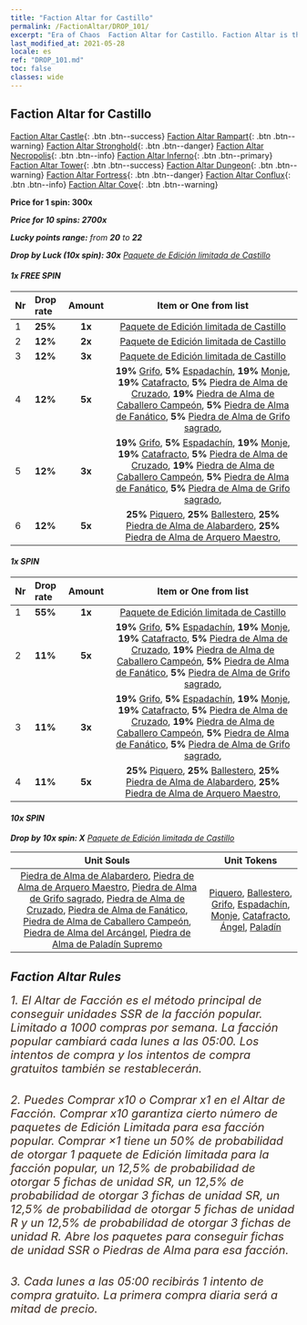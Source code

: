 ```yaml
---
title: "Faction Altar for Castillo"
permalink: /FactionAltar/DROP_101/
excerpt: "Era of Chaos  Faction Altar for Castillo. Faction Altar is the primary method for obtaining SSR units from the popular faction. Limited to 1,000 purchases each week. The popular faction changes at 05:00 every Monday. Purchase attempts and free purchase attempts will also reset then."
last_modified_at: 2021-05-28
locale: es
ref: "DROP_101.md"
toc: false
classes: wide
---
```


##  Faction Altar for **Castillo**

  [Faction Altar Castle](/es/FactionAltar/DROP_101/){: .btn .btn--success} [Faction Altar Rampart](/es/FactionAltar/DROP_102/){: .btn .btn--warning} [Faction Altar Stronghold](/es/FactionAltar/DROP_103/){: .btn .btn--danger} [Faction Altar Necropolis](/es/FactionAltar/DROP_104/){: .btn .btn--info} [Faction Altar Inferno](/es/FactionAltar/DROP_105/){: .btn .btn--primary} [Faction Altar Tower](/es/FactionAltar/DROP_106/){: .btn .btn--success} [Faction Altar Dungeon](/es/FactionAltar/DROP_107/){: .btn .btn--warning} [Faction Altar Fortress](/es/FactionAltar/DROP_108/){: .btn .btn--danger} [Faction Altar Conflux](/es/FactionAltar/DROP_109/){: .btn .btn--info} [Faction Altar Cove](/es/FactionAltar/DROP_112/){: .btn .btn--warning} 

  **Price for 1 spin: 300x** <i class="fas fa-gem"/>

  **Price for 10 spins: 2700x** <i class="fas fa-gem"/>

  **Lucky points range:** from **20** to **22**

  **Drop by Luck (10x spin): 30x** [Paquete de Edición limitada de Castillo](/ItemsES/con_2139/)

####  1x FREE SPIN 

  |    Nr    |  Drop rate  |  Amount   |   Item or One from list  |
  |:---------|:------------|:---------:|:------------------------:|
  | 1 | **25%** | **1x** | [Paquete de Edición limitada de Castillo](/ItemsES/con_2139/) |
  | 2 | **12%** | **2x** | [Paquete de Edición limitada de Castillo](/ItemsES/con_2139/) |
  | 3 | **12%** | **3x** | [Paquete de Edición limitada de Castillo](/ItemsES/con_2139/) |
  | 4 | **12%** | **5x** |  **19%** [Grifo](/ItemsES/unt_192/),  **5%** [Espadachín](/ItemsES/unt_193/),  **19%** [Monje](/ItemsES/unt_194/),  **19%** [Catafracto](/ItemsES/unt_195/),  **5%** [Piedra de Alma de Cruzado](/ItemsES/unt_285/),  **19%** [Piedra de Alma de Caballero Campeón](/ItemsES/unt_287/),  **5%** [Piedra de Alma de Fanático](/ItemsES/unt_286/),  **5%** [Piedra de Alma de Grifo sagrado](/ItemsES/unt_284/),  |
  | 5 | **12%** | **3x** |  **19%** [Grifo](/ItemsES/unt_192/),  **5%** [Espadachín](/ItemsES/unt_193/),  **19%** [Monje](/ItemsES/unt_194/),  **19%** [Catafracto](/ItemsES/unt_195/),  **5%** [Piedra de Alma de Cruzado](/ItemsES/unt_285/),  **19%** [Piedra de Alma de Caballero Campeón](/ItemsES/unt_287/),  **5%** [Piedra de Alma de Fanático](/ItemsES/unt_286/),  **5%** [Piedra de Alma de Grifo sagrado](/ItemsES/unt_284/),  |
  | 6 | **12%** | **5x** |  **25%** [Piquero](/ItemsES/unt_190/),  **25%** [Ballestero](/ItemsES/unt_191/),  **25%** [Piedra de Alma de Alabardero](/ItemsES/unt_282/),  **25%** [Piedra de Alma de Arquero Maestro](/ItemsES/unt_283/),  |


####  1x SPIN 

  |    Nr    |  Drop rate  |  Amount   |   Item or One from list  |
  |:---------|:------------|:---------:|:------------------------:|
  | 1 | **55%** | **1x** | [Paquete de Edición limitada de Castillo](/ItemsES/con_2139/) |
  | 2 | **11%** | **5x** |  **19%** [Grifo](/ItemsES/unt_192/),  **5%** [Espadachín](/ItemsES/unt_193/),  **19%** [Monje](/ItemsES/unt_194/),  **19%** [Catafracto](/ItemsES/unt_195/),  **5%** [Piedra de Alma de Cruzado](/ItemsES/unt_285/),  **19%** [Piedra de Alma de Caballero Campeón](/ItemsES/unt_287/),  **5%** [Piedra de Alma de Fanático](/ItemsES/unt_286/),  **5%** [Piedra de Alma de Grifo sagrado](/ItemsES/unt_284/),  |
  | 3 | **11%** | **3x** |  **19%** [Grifo](/ItemsES/unt_192/),  **5%** [Espadachín](/ItemsES/unt_193/),  **19%** [Monje](/ItemsES/unt_194/),  **19%** [Catafracto](/ItemsES/unt_195/),  **5%** [Piedra de Alma de Cruzado](/ItemsES/unt_285/),  **19%** [Piedra de Alma de Caballero Campeón](/ItemsES/unt_287/),  **5%** [Piedra de Alma de Fanático](/ItemsES/unt_286/),  **5%** [Piedra de Alma de Grifo sagrado](/ItemsES/unt_284/),  |
  | 4 | **11%** | **5x** |  **25%** [Piquero](/ItemsES/unt_190/),  **25%** [Ballestero](/ItemsES/unt_191/),  **25%** [Piedra de Alma de Alabardero](/ItemsES/unt_282/),  **25%** [Piedra de Alma de Arquero Maestro](/ItemsES/unt_283/),  |


####  10x SPIN 

  **Drop by 10x spin: X** [Paquete de Edición limitada de Castillo](/ItemsES/con_2139/)

  |    Unit Souls    |  Unit Tokens  |
  |:----------------:|:-------------:|
  | [Piedra de Alma de Alabardero](/ItemsES/unt_282/), [Piedra de Alma de Arquero Maestro](/ItemsES/unt_283/), [Piedra de Alma de Grifo sagrado](/ItemsES/unt_284/), [Piedra de Alma de Cruzado](/ItemsES/unt_285/), [Piedra de Alma de Fanático](/ItemsES/unt_286/), [Piedra de Alma de Caballero Campeón](/ItemsES/unt_287/), [Piedra de Alma del Arcángel](/ItemsES/unt_288/), [Piedra de Alma de Paladín Supremo](/ItemsES/unt_289/) | [Piquero](/ItemsES/unt_190/), [Ballestero](/ItemsES/unt_191/), [Grifo](/ItemsES/unt_192/), [Espadachín](/ItemsES/unt_193/), [Monje](/ItemsES/unt_194/), [Catafracto](/ItemsES/unt_195/), [Ángel](/ItemsES/unt_196/), [Paladín](/ItemsES/unt_197/) |



## Faction Altar Rules

  <span style="color: #3c2a1e;font-size:20px">1. El Altar de Facción es el método principal de conseguir unidades SSR de la facción popular. Limitado a 1000 compras por semana. La facción popular cambiará cada lunes a las 05:00. Los intentos de compra y los intentos de compra gratuitos también se restablecerán. </span><br/>

<br/>  <span style="color: #3c2a1e;font-size:20px">2. Puedes Comprar x10 o Comprar x1 en el Altar de Facción. Comprar x10 garantiza cierto número de paquetes de Edición Limitada para esa facción popular. Comprar ×1 tiene un 50% de probabilidad de otorgar 1 paquete de Edición limitada para la facción popular, un 12,5% de probabilidad de otorgar 5 fichas de unidad SR, un 12,5% de probabilidad de otorgar 3 fichas de unidad SR, un 12,5% de probabilidad de otorgar 5 fichas de unidad R y un 12,5% de probabilidad de otorgar 3 fichas de unidad R. Abre los paquetes para conseguir fichas de unidad SSR o Piedras de Alma para esa facción.</span>

<br/>  <span style="color: #3c2a1e;font-size:20px">3. Cada lunes a las 05:00 recibirás 1 intento de compra gratuito. La primera compra diaria será a mitad de precio.</span><br/>

<br/>